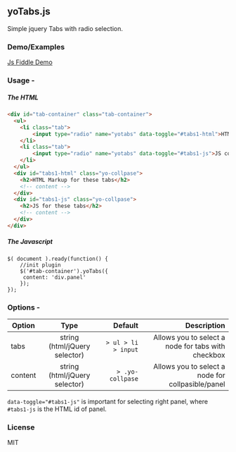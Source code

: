 ## yoTabs.js
Simple jquery Tabs with radio selection.


### Demo/Examples
[Js Fiddle Demo](https://jsfiddle.net/mohandere/tqv5gxbh/17/)

### Usage -

##### The HTML
```html
<div id="tab-container" class="tab-container">
  <ul>
    <li class="tab">
    	<input type="radio" name="yotabs" data-toggle="#tabs1-html">HTML Markup
    </li>
    <li class="tab">
    	<input type="radio" name="yotabs" data-toggle="#tabs1-js">JS code
    </li>
  </ul>
  <div id="tabs1-html" class="yo-collpase">
    <h2>HTML Markup for these tabs</h2>
    <!-- content -->
  </div>
  <div id="tabs1-js" class="yo-collpase">
    <h2>JS for these tabs</h2>
    <!-- content -->
  </div>
</div>
```

##### The Javascript
```jsvascript
$( document ).ready(function() {
	//init plugin
    $('#tab-container').yoTabs({
     content: 'div.panel'
    });
});
```

### Options -

| Option        | Type           | Default  | Description |
| ------------- |:-------------:| -----:| -----:|
| tabs      | string (html/jQuery selector)  | `> ul > li > input` | Allows you to select a node for tabs with checkbox|
| content      | string (html/jQuery selector)  | `> .yo-collpase` | Allows you to select a node for collpasible/panel |


`data-toggle="#tabs1-js"` is important for selecting right panel, where `#tabs1-js` is the HTML id of panel.

### License

MIT

